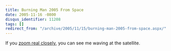 ```yaml
---
title: Burning Man 2005 From Space
date: 2005-11-16 -0800
disqus_identifier: 11208
tags: []
redirect_from: "/archive/2005/11/15/burning-man-2005-from-space.aspx/"
---
```


If you [zoom real
closely](http://www.spaceimaging.com/gallery/zoomviewer.asp?zoomifyImagePath=http://store.spaceimaging.com/e_commerce/images/zoomify/burning_man_poster&zoomifyX=0&zoomifyY=0%20&zoomifyZoom=10&zoomifyToolbar=1&zoomifyNavWin=1&location=Burning%20Man%20event%202005),
you can see me waving at the satellite.

